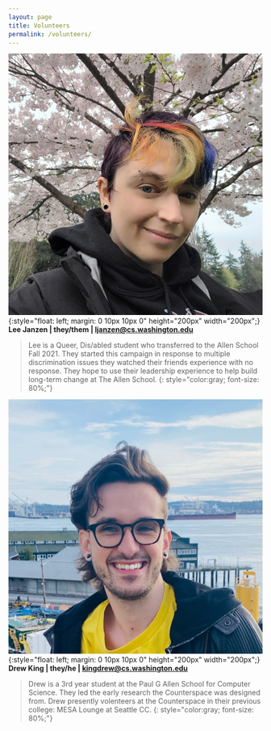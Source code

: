 ```yaml
---
layout: page
title: Volunteers
permalink: /volunteers/
---
```


![picture of androgenous light-skinned person in front of cherry blossoms with rainbow colored hair](/images/ljanzen.jpg){:style="float: left; margin: 0 10px 10px 0" height="200px" width="200px";}
**Lee Janzen | they/them | ljanzen@cs.washington.edu**

> Lee is a Queer, Dis/abled student who transferred to the Allen School Fall 2021. They started this campaign in response to multiple discrimination issues they watched their friends experience with no response. They hope to use their leadership experience to help build long-term change at The Allen School.
{: style="color:gray; font-size: 80%;"}


![picture of androgenous light-skinned person in front of the Puget Sound with dark brown hair, smiling](/images/kingdrew.jpg){:style="float: left; margin: 0 10px 10px 0" height="200px" width="200px";}
**Drew King | they/he | kingdrew@cs.washington.edu**

> Drew is a 3rd year student at the Paul G Allen School for Computer Science. They led the early research the Counterspace was designed from. Drew presently volenteers at the Counterspace in their previous college: MESA Lounge at Seattle CC.
{: style="color:gray; font-size: 80%;"}
